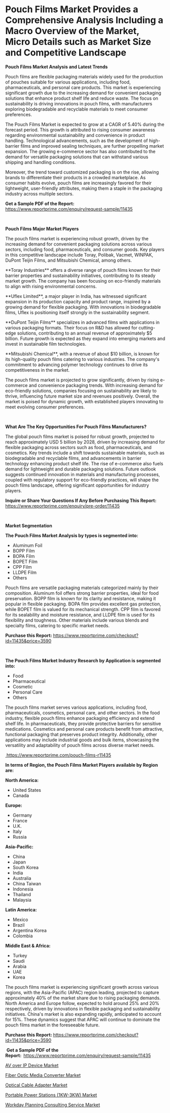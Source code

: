 <p><h1>Pouch Films Market Provides a Comprehensive Analysis Including a Macro Overview of the Market, Micro Details such as Market Size and Competitive Landscape</h1></p><p><strong>Pouch Films Market Analysis and Latest Trends</strong></p>
<p><p>Pouch films are flexible packaging materials widely used for the production of pouches suitable for various applications, including food, pharmaceuticals, and personal care products. This market is experiencing significant growth due to the increasing demand for convenient packaging solutions that enhance product shelf life and reduce waste. The focus on sustainability is driving innovations in pouch films, with manufacturers exploring biodegradable and recyclable materials to meet consumer preferences.</p><p>The Pouch Films Market is expected to grow at a CAGR of 5.40% during the forecast period. This growth is attributed to rising consumer awareness regarding environmental sustainability and convenience in product handling. Technological advancements, such as the development of high-barrier films and improved sealing techniques, are further propelling market expansion. The growing e-commerce sector has also contributed to the demand for versatile packaging solutions that can withstand various shipping and handling conditions.</p><p>Moreover, the trend toward customized packaging is on the rise, allowing brands to differentiate their products in a crowded marketplace. As consumer habits evolve, pouch films are increasingly favored for their lightweight, user-friendly attributes, making them a staple in the packaging industry across multiple sectors.</p></p>
<p><strong>Get a Sample PDF of the Report:&nbsp;</strong> <a href="https://www.reportprime.com/enquiry/request-sample/11435?utm_campaign=97&utm_medium=2&utm_source=Github&utm_content=ia&utm_term=11102024&utm_id=pouch-films">https://www.reportprime.com/enquiry/request-sample/11435</a></p>
<p>&nbsp;</p>
<p><strong>Pouch Films Major Market Players</strong></p>
<p><p>The pouch films market is experiencing robust growth, driven by the increasing demand for convenient packaging solutions across various sectors, including food, pharmaceuticals, and consumer goods. Key players in this competitive landscape include Toray, Polibak, Vacmet, WINPAK, DuPont Teijin Films, and Mitsubishi Chemical, among others.</p><p>**Toray Industries** offers a diverse range of pouch films known for their barrier properties and sustainability initiatives, contributing to its steady market growth. The company has been focusing on eco-friendly materials to align with rising environmental concerns.</p><p>**Uflex Limited**, a major player in India, has witnessed significant expansion in its production capacity and product range, inspired by a growing demand for flexible packaging. With innovations in biodegradable films, Uflex is positioning itself strongly in the sustainability segment.</p><p>**DuPont Teijin Films** specializes in advanced films with applications in various packaging formats. Their focus on R&D has allowed for cutting-edge solutions, contributing to an annual revenue of approximately $5 billion. Future growth is expected as they expand into emerging markets and invest in sustainable film technologies.</p><p>**Mitsubishi Chemical**, with a revenue of about $10 billion, is known for its high-quality pouch films catering to various industries. The company's commitment to advancing polymer technology continues to drive its competitiveness in the market.</p><p>The pouch films market is projected to grow significantly, driven by rising e-commerce and convenience packaging trends. With increasing demand for eco-friendly solutions, companies focusing on sustainability are likely to thrive, influencing future market size and revenues positively. Overall, the market is poised for dynamic growth, with established players innovating to meet evolving consumer preferences.</p></p>
<p>&nbsp;</p>
<p><strong>What Are The Key Opportunities For Pouch Films Manufacturers?</strong></p>
<p><p>The global pouch films market is poised for robust growth, projected to reach approximately USD 5 billion by 2028, driven by increasing demand for flexible packaging across sectors such as food, pharmaceuticals, and cosmetics. Key trends include a shift towards sustainable materials, such as biodegradable and recyclable films, and advancements in barrier technology enhancing product shelf life. The rise of e-commerce also fuels demand for lightweight and durable packaging solutions. Future outlook suggests continued innovation in materials and manufacturing processes, coupled with regulatory support for eco-friendly practices, will shape the pouch films landscape, offering significant opportunities for industry players.</p></p>
<p><strong>Inquire or Share Your Questions If Any Before Purchasing This Report:</strong> <a href="https://www.reportprime.com/enquiry/pre-order/11435?utm_campaign=97&utm_medium=2&utm_source=Github&utm_content=ia&utm_term=11102024&utm_id=pouch-films">https://www.reportprime.com/enquiry/pre-order/11435</a></p>
<p>&nbsp;</p>
<p><strong>Market Segmentation</strong></p>
<p><strong>The Pouch Films Market Analysis by types is segmented into:</strong></p>
<p><ul><li>Aluminum Foil</li><li>BOPP Film</li><li>BOPA Film</li><li>BOPET Film</li><li>CPP Film</li><li>LLDPE Film</li><li>Others</li></ul></p>
<p><p>Pouch films are versatile packaging materials categorized mainly by their composition. Aluminum foil offers strong barrier properties, ideal for food preservation. BOPP film is known for its clarity and resistance, making it popular in flexible packaging. BOPA film provides excellent gas protection, while BOPET film is valued for its mechanical strength. CPP film is favored for its sealability and moisture resistance, and LLDPE film is used for its flexibility and toughness. Other materials include various blends and specialty films, catering to specific market needs.</p></p>
<p><strong>Purchase this Report:&nbsp;</strong><a href="https://www.reportprime.com/checkout?id=11435&price=3590&utm_campaign=97&utm_medium=2&utm_source=Github&utm_content=ia&utm_term=11102024&utm_id=pouch-films">https://www.reportprime.com/checkout?id=11435&price=3590</a></p>
<p>&nbsp;</p>
<p><strong>The Pouch Films Market Industry Research by Application is segmented into:</strong></p>
<p><ul><li>Food</li><li>Pharmaceutical</li><li>Cosmetic</li><li>Personal Care</li><li>Others</li></ul></p>
<p><p>The pouch films market serves various applications, including food, pharmaceuticals, cosmetics, personal care, and other sectors. In the food industry, flexible pouch films enhance packaging efficiency and extend shelf life. In pharmaceuticals, they provide protective barriers for sensitive medications. Cosmetics and personal care products benefit from attractive, functional packaging that preserves product integrity. Additionally, other applications may include industrial goods and bulk items, showcasing the versatility and adaptability of pouch films across diverse market needs.</p></p>
<p><a href="https://www.reportprime.com/pouch-films-r11435?utm_campaign=97&utm_medium=2&utm_source=Github&utm_content=ia&utm_term=11102024&utm_id=pouch-films">&nbsp;https://www.reportprime.com/pouch-films-r11435</a></p>
<p><strong>In terms of Region, the Pouch Films Market Players available by Region are:</strong></p>
<p>
    <p> <strong> North America: </strong>
        <ul>
            <li>United States</li>
            <li>Canada</li>
        </ul>
        </p> 
    <p> <strong> Europe: </strong>
        <ul>
            <li>Germany</li>
            <li>France</li>
            <li>U.K.</li>
            <li>Italy</li>
            <li>Russia</li>
        </ul>
        </p> 
    <p> <strong> Asia-Pacific: </strong>
        <ul>
            <li>China</li>
            <li>Japan</li>
            <li>South Korea</li>
            <li>India</li>
            <li>Australia</li>
            <li>China Taiwan</li>
            <li>Indonesia</li>
            <li>Thailand</li>
            <li>Malaysia</li>
        </ul>
        </p> 
    <p> <strong> Latin America: </strong>
        <ul>
            <li>Mexico</li>
            <li>Brazil</li>
            <li>Argentina Korea</li>
            <li>Colombia</li>
        </ul>
        </p> 
    <p> <strong> Middle East & Africa: </strong>
        <ul>
            <li>Turkey</li>
            <li>Saudi</li>
            <li>Arabia</li>
            <li>UAE</li>
            <li>Korea</li>
        </ul>
    </p>
    </p>
<p><p>The pouch films market is experiencing significant growth across various regions, with the Asia-Pacific (APAC) region leading, projected to capture approximately 40% of the market share due to rising packaging demands. North America and Europe follow, expected to hold around 25% and 20% respectively, driven by innovations in flexible packaging and sustainability initiatives. China's market is also expanding rapidly, anticipated to account for 15%. These dynamics suggest that APAC will continue to dominate the pouch films market in the foreseeable future.</p></p>
<p><strong>Purchase this Report: </strong><a href="https://www.reportprime.com/checkout?id=11435&price=3590&utm_campaign=97&utm_medium=2&utm_source=Github&utm_content=ia&utm_term=11102024&utm_id=pouch-films">https://www.reportprime.com/checkout?id=11435&price=3590</a></p>
<p>&nbsp;<strong>Get a Sample PDF of the Report:&nbsp;&nbsp;</strong><a href="https://www.reportprime.com/enquiry/request-sample/11435?utm_campaign=97&utm_medium=2&utm_source=Github&utm_content=ia&utm_term=11102024&utm_id=pouch-films">https://www.reportprime.com/enquiry/request-sample/11435</a></p>
<p><strong></strong></p>
<p><p><a href="https://www.linkedin.com/pulse/av-over-ip-device-market-industry-trends-forecast-period-y9lwe?utm_campaign=97&utm_medium=2&utm_source=Github&utm_content=ia&utm_term=11102024&utm_id=pouch-films">AV over IP Device Market</a></p><p><a href="https://issuu.com/reportprime-2/docs/fiber-optic-media-converter-market-_ef836df58a361a?utm_campaign=97&utm_medium=2&utm_source=Github&utm_content=ia&utm_term=11102024&utm_id=pouch-films">Fiber Optic Media Converter Market</a></p><p><a href="https://issuu.com/reportprime-2/docs/optical-cable-adapter-market-size-2_eda1c4dc73efe9?utm_campaign=97&utm_medium=2&utm_source=Github&utm_content=ia&utm_term=11102024&utm_id=pouch-films">Optical Cable Adapter Market</a></p><p><a href="https://www.linkedin.com/pulse/portable-power-stations-1kw-3kw-market-evolution-future-l4s8e?utm_campaign=97&utm_medium=2&utm_source=Github&utm_content=ia&utm_term=11102024&utm_id=pouch-films">Portable Power Stations (1KW-3KW) Market</a></p><p><a href="https://www.linkedin.com/pulse/global-workday-planning-consulting-service-market-landscape-lvwcf?utm_campaign=97&utm_medium=2&utm_source=Github&utm_content=ia&utm_term=11102024&utm_id=pouch-films">Workday Planning Consulting Service Market</a></p></p>